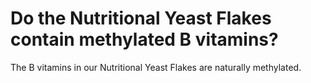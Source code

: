 # Do the Nutritional Yeast Flakes contain methylated B vitamins?

The B vitamins in our Nutritional Yeast Flakes are naturally methylated.